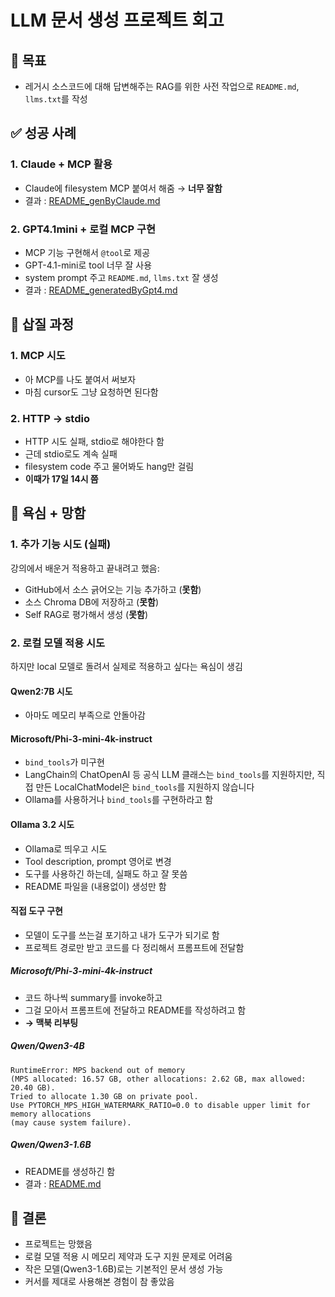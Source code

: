 # LLM 문서 생성 프로젝트 회고

## 🎯 목표
- 레거시 소스코드에 대해 답변해주는 RAG를 위한 사전 작업으로 `README.md`, `llms.txt`를 작성

## ✅ 성공 사례

### 1. Claude + MCP 활용
- Claude에 filesystem MCP 붙여서 해줌 → **너무 잘함**
- 결과 : [README_genByClaude.md](./README_genByClaude.md)

### 2. GPT4.1mini + 로컬 MCP 구현
- MCP 기능 구현해서 `@tool`로 제공
- GPT-4.1-mini로 tool 너무 잘 사용
- system prompt 주고 `README.md`, `llms.txt` 잘 생성
 - 결과 : [README_generatedByGpt4.md](./README_generatedByGpt4-1mini.md)


## 🔧 삽질 과정

### 1. MCP 시도
- 아 MCP를 나도 붙여서 써보자
- 마침 cursor도 그냥 요청하면 된다함

### 2. HTTP → stdio
- HTTP 시도 실패, stdio로 해야한다 함
- 근데 stdio로도 계속 실패
- filesystem code 주고 물어봐도 hang만 걸림
- **이때가 17일 14시 쯤**

## 💭 욕심 + 망함

### 1. 추가 기능 시도 (실패)
강의에서 배운거 적용하고 끝내려고 했음:
- GitHub에서 소스 긁어오는 기능 추가하고 (**못함**)
- 소스 Chroma DB에 저장하고 (**못함**)
- Self RAG로 평가해서 생성 (**못함**)

### 2. 로컬 모델 적용 시도
하지만 local 모델로 돌려서 실제로 적용하고 싶다는 욕심이 생김

#### Qwen2:7B 시도
- 아마도 메모리 부족으로 안돌아감

#### Microsoft/Phi-3-mini-4k-instruct
- `bind_tools`가 미구현
- LangChain의 ChatOpenAI 등 공식 LLM 클래스는 `bind_tools`를 지원하지만, 직접 만든 LocalChatModel은 `bind_tools`를 지원하지 않습니다
- Ollama를 사용하거나 `bind_tools`를 구현하라고 함

#### Ollama 3.2 시도
- Ollama로 띄우고 시도
- Tool description, prompt 영어로 변경
- 도구를 사용하긴 하는데, 실패도 하고 잘 못씀
- README 파일을 (내용없이) 생성만 함

#### 직접 도구 구현
- 모델이 도구를 쓰는걸 포기하고 내가 도구가 되기로 함
- 프로젝트 경로만 받고 코드를 다 정리해서 프롬프트에 전달함

##### Microsoft/Phi-3-mini-4k-instruct
- 코드 하나씩 summary를 invoke하고
- 그걸 모아서 프롬프트에 전달하고 README를 작성하려고 함
- **→ 맥북 리부팅**

##### Qwen/Qwen3-4B
```
RuntimeError: MPS backend out of memory 
(MPS allocated: 16.57 GB, other allocations: 2.62 GB, max allowed: 20.40 GB). 
Tried to allocate 1.30 GB on private pool. 
Use PYTORCH_MPS_HIGH_WATERMARK_RATIO=0.0 to disable upper limit for memory allocations 
(may cause system failure).
```

##### Qwen/Qwen3-1.6B
- README를 생성하긴 함
- 결과 : [README.md](./README.md)

## 📝 결론
- 프로젝트는 망했음
- 로컬 모델 적용 시 메모리 제약과 도구 지원 문제로 어려움
- 작은 모델(Qwen3-1.6B)로는 기본적인 문서 생성 가능
- 커서를 제대로 사용해본 경험이 참 좋았음